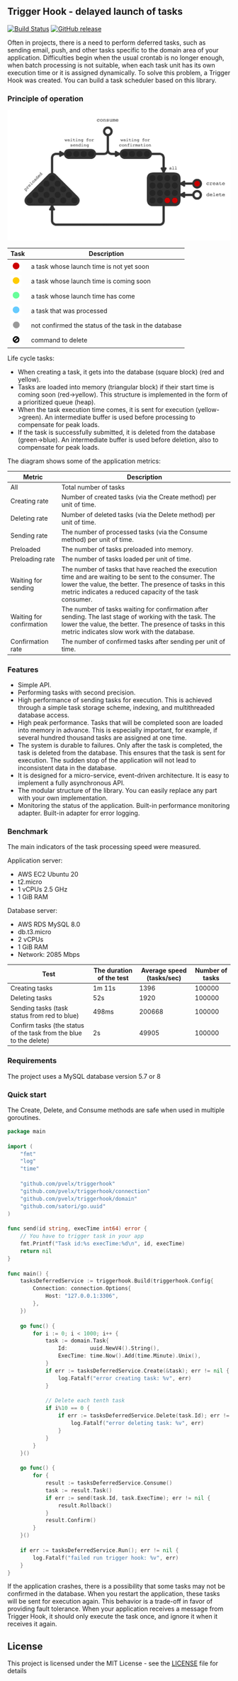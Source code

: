 ## Trigger Hook - delayed launch of tasks

[![Build Status](https://travis-ci.com/pvelx/triggerhook.svg?branch=master)](https://travis-ci.com/pvelx/triggerhook)
[![GitHub release](https://img.shields.io/github/release/pvelx/triggerhook.svg?include_prereleases)](https://github.com/pvelx/triggerhook/releases/latest) 

Often in projects, there is a need to perform deferred tasks, 
such as sending email, push, and other tasks specific to the domain area of your application. 
Difficulties begin when the usual crontab is no longer enough, 
when batch processing is not suitable, when each task unit has its own execution time or it is assigned dynamically.
To solve this problem, a Trigger Hook was created. You can build a task scheduler based on this library.

### Principle of operation

![Principle of operation](asset/scheme-v5.gif)

Task  | Description
------------------|----------------------
![Task](asset/red.jpg)|a task whose launch time is not yet soon
![Task](asset/yelow.jpg)|a task whose launch time is coming soon
![Task](asset/green.jpg)|a task whose launch time has come
![Task](asset/blue.jpg)|a task that was processed
![Task](asset/gray.jpg)|not confirmed the status of the task in the database
![Task](asset/black.jpg)|command to delete


Life cycle tasks:
- When creating a task, it gets into the database (square block) (red and yellow).
- Tasks are loaded into memory (triangular block) if their start time is coming soon (red->yellow). 
This structure is implemented in the form of a prioritized queue (heap).
- When the task execution time comes, it is sent for execution (yellow->green). 
An intermediate buffer is used before processing to compensate for peak loads.
- If the task is successfully submitted, it is deleted from the database (green->blue). 
An intermediate buffer is used before deletion, also to compensate for peak loads.


The diagram shows some of the application metrics:

Metric|Description
---|---
All|Total number of tasks
Creating rate | Number of created tasks (via the Create method) per unit of time.
Deleting rate | Number of deleted tasks (via the Delete method) per unit of time. 
Sending rate | The number of processed tasks (via the Consume method) per unit of time.
Preloaded | The number of tasks preloaded into memory.
Preloading rate | The number of tasks loaded per unit of time.
Waiting for sending | The number of tasks that have reached the execution time and are waiting to be sent to the consumer. The lower the value, the better. The presence of tasks in this metric indicates a reduced capacity of the task consumer.
Waiting for confirmation | The number of tasks waiting for confirmation after sending. The last stage of working with the task. The lower the value, the better. The presence of tasks in this metric indicates slow work with the database.
Confirmation rate | The number of confirmed tasks after sending per unit of time.


### Features
- Simple API.
- Performing tasks with second precision.
- High performance of sending tasks for execution. This is achieved through a simple task storage scheme, indexing, and multithreaded database access.
- High peak performance. Tasks that will be completed soon are loaded into memory in advance. This is especially important, for example, if several hundred thousand tasks are assigned at one time. 
- The system is durable to failures. Only after the task is completed, the task is deleted from the database. This ensures that the task is sent for execution. The sudden stop of the application will not lead to inconsistent data in the database.
- It is designed for a micro-service, event-driven architecture. It is easy to implement a fully asynchronous API.
- The modular structure of the library. You can easily replace any part with your own implementation.
- Monitoring the status of the application. Built-in performance monitoring adapter. Built-in adapter for error logging.

### Benchmark
The main indicators of the task processing speed were measured.

Application server:
- AWS EC2 Ubuntu 20
- t2.micro
- 1 vCPUs 2.5 GHz
- 1 GiB RAM

Database server:
- AWS RDS MySQL 8.0
- db.t3.micro
- 2 vCPUs
- 1 GiB RAM
- Network: 2085 Mbps

Test|The duration of the test|Average speed (tasks/sec)|Number of tasks
---|---|---|---
Creating tasks|1m 11s|1396|100000
Deleting tasks|52s|1920|100000
Sending tasks (task status from red to blue)|498ms|200668|100000
Confirm tasks (the status of the task from the blue to the delete)|2s|49905|100000

### Requirements

The project uses a MySQL database version 5.7 or 8

### Quick start

The Create, Delete, and Consume methods are safe when used in multiple goroutines.

```go
package main

import (
	"fmt"
	"log"
	"time"

	"github.com/pvelx/triggerhook"
	"github.com/pvelx/triggerhook/connection"
	"github.com/pvelx/triggerhook/domain"
	"github.com/satori/go.uuid"
)

func send(id string, execTime int64) error {
	// You have to trigger task in your app
	fmt.Printf("Task id:%s execTime:%d\n", id, execTime)
	return nil
}

func main() {
	tasksDeferredService := triggerhook.Build(triggerhook.Config{
		Connection: connection.Options{
			Host: "127.0.0.1:3306",
		},
	})

	go func() {
		for i := 0; i < 1000; i++ {
			task := domain.Task{
				Id:       uuid.NewV4().String(),
				ExecTime: time.Now().Add(time.Minute).Unix(),
			}
			if err := tasksDeferredService.Create(&task); err != nil {
				log.Fatalf("error creating task: %v", err)
			}

			// Delete each tenth task
			if i%10 == 0 {
				if err := tasksDeferredService.Delete(task.Id); err != nil {
					log.Fatalf("error deleting task: %v", err)
				}
			}
		}
	}()

	go func() {
		for {
			result := tasksDeferredService.Consume()
			task := result.Task()
			if err := send(task.Id, task.ExecTime); err != nil {
				result.Rollback()
			}
			result.Confirm()
		}
	}()

	if err := tasksDeferredService.Run(); err != nil {
		log.Fatalf("failed run trigger hook: %v", err)
	}
}
```

If the application crashes, there is a possibility that some tasks may not be confirmed in the database.
When you restart the application, these tasks will be sent for execution again.
This behavior is a trade-off in favor of providing fault tolerance.
When your application receives a message from Trigger Hook, it should only execute the task once, and ignore it when it receives it again.

## License

This project is licensed under the MIT License - see the [LICENSE](LICENSE) file for details
